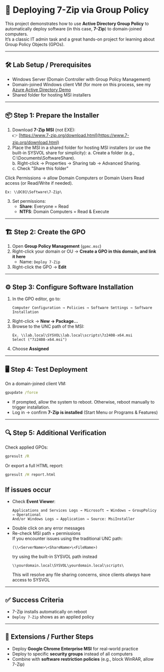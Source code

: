 # 🚀 Deploying 7-Zip via Group Policy

This project demonstrates how to use **Active Directory Group Policy** to automatically deploy software (in this case, **7-Zip**) to domain-joined computers.  
It’s a classic IT admin task and a great hands-on project for learning about Group Policy Objects (GPOs).

---

## 🛠️ Lab Setup / Prerequisites
- Windows Server (Domain Controller with Group Policy Management)
- Domain-joined Windows client VM (for more on this process, see my [Azure Active Directory Demo](https://github.com/nahobbs5/AzureActiveDirectoryDemo)
- Shared folder for hosting MSI installers

---

## 📦 Step 1: Prepare the Installer
1. Download **7-Zip MSI** (not EXE):  
   👉 [https://www.7-zip.org/download.html](https://www.7-zip.org/download.html)
2. Place the MSI in a shared folder for hosting MSI installers (or use the built-in SYSVOL share for simplicity):
   a. Create a folder (e.g., C:\Documents\SoftwareShare).  
   b. Right-click → Properties → Sharing tab → Advanced Sharing.  
   c. Check "Share this folder"

Click Permissions → allow Domain Computers or Domain Users Read access (or Read/Write if needed).
   
   ```
   Ex: \\DC01\Software\7-Zip\
   ```
3. Set permissions:  
   - **Share**: Everyone = Read  
   - **NTFS**: Domain Computers = Read & Execute  

---

## 🏗️ Step 2: Create the GPO
1. Open **Group Policy Management** (`gpmc.msc`)  
2. Right-click your domain or OU → **Create a GPO in this domain, and link it here**  
   - Name: `Deploy 7-Zip`
3. Right-click the GPO → **Edit**

---

## ⚙️ Step 3: Configure Software Installation
1. In the GPO editor, go to:  
   ```
   Computer Configuration → Policies → Software Settings → Software Installation
   ```
2. Right-click → **New → Package…**  
3. Browse to the UNC path of the MSI:  
   ```
   Ex. \\lab.local\SYSVOL\lab.local\scripts\7z2408-x64.msi
   Select ("7z2408-x64.msi")
   ```
4. Choose **Assigned**  

---

## 🖥️ Step 4: Test Deployment
On a domain-joined client VM:
```cmd
gpupdate /force
```
- If prompted, allow the system to reboot. Otherwise, reboot manually to trigger installation.
- Log in → confirm **7-Zip is installed** (Start Menu or Programs & Features)

---

## 🔍 Step 5: Additional Verification
Check applied GPOs:
```cmd
gpresult /R
```
Or export a full HTML report:
```cmd
gpresult /H report.html
```

## If issues occur
- Check **Event Viewer**:  
  ```
  Applications and Services Logs → Microsoft → Windows → GroupPolicy → Operational
  And/or Windows Logs → Application → Source: MsiInstaller
  ```
- Double click on any error messages
- Re-check MSI path + permissions  
If you encounter issues using the traditional UNC path:
  ```
  (\\<ServerName>\<ShareName>\<FileName>)
  ```
  try using the built-in SYSVOL path instead
  ```
  \\yourdomain.local\SYSVOL\yourdomain.local\scripts\
  ```
  This will resolve any file sharing concerns, since clients _always_ have access to SYSVOL
---

## ✅ Success Criteria
- 7-Zip installs automatically on reboot  
- `Deploy 7-Zip` shows as an applied policy  

---

## 📌 Extensions / Further Steps
- Deploy **Google Chrome Enterprise MSI** for real-world practice  
- Deploy to specific **security groups** instead of all computers  
- Combine with **software restriction policies** (e.g., block WinRAR, allow 7-Zip) 
